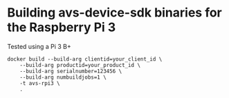 # Building avs-device-sdk binaries for the Raspberry Pi 3
Tested using a Pi 3 B+

```
docker build --build-arg clientid=your_client_id \
    --build-arg productid=your_product_id \
    --build-arg serialnumber=123456 \
    --build-arg numbuildjobs=1 \
    -t avs-rpi3 \
    .
```
